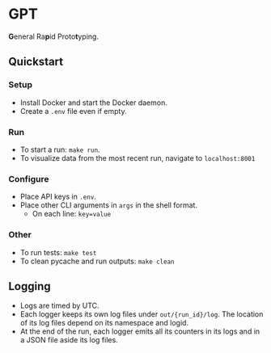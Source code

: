 # GPT

**G**eneral Ra**p**id Proto**t**yping.

## Quickstart

### Setup

- Install Docker and start the Docker daemon.
- Create a `.env` file even if empty.

### Run

- To start a run: `make run`.
- To visualize data from the most recent run, navigate to `localhost:8001`

### Configure

- Place API keys in `.env`.
- Place other CLI arguments in `args` in the shell format.
  - On each line: `key=value`

### Other

- To run tests: `make test`
- To clean pycache and run outputs: `make clean`

## Logging

- Logs are timed by UTC.
- Each logger keeps its own log files under `out/{run_id}/log`. The location of
  its log files depend on its namespace and logid.
- At the end of the run, each logger emits all its counters in its logs and in a
  JSON file aside its log files.
